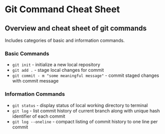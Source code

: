 # Git Command Cheat Sheet

## Overview and cheat sheet of git commands

Includes categories of basic and information commands. 

### Basic Commands

* `git init` - initialize a new local repository
* `git add .` - stage local changes for commit
* `git commit - m "some meaningful message"` - commit staged changes with commit message

### Information Commands

* `git status` - display status of local working directory to terminal
* `git log` - list commit history of current branch along with unique hash identifier of each commit
* `git log --oneline` - compact listing of commit history to one line per commit

